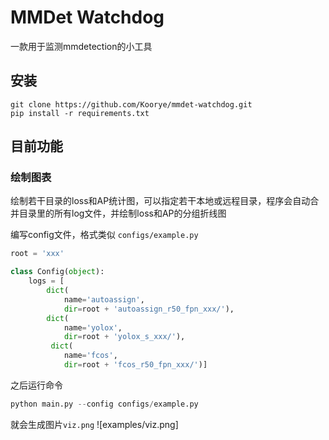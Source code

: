 # MMDet Watchdog
一款用于监测mmdetection的小工具

## 安装
```
git clone https://github.com/Koorye/mmdet-watchdog.git
pip install -r requirements.txt
```

## 目前功能

### 绘制图表
绘制若干目录的loss和AP统计图，可以指定若干本地或远程目录，程序会自动合并目录里的所有log文件，并绘制loss和AP的分组折线图

编写config文件，格式类似 `configs/example.py`
```python
root = 'xxx'

class Config(object):
    logs = [
        dict(
            name='autoassign',
            dir=root + 'autoassign_r50_fpn_xxx/'),
        dict(
            name='yolox',
            dir=root + 'yolox_s_xxx/'),
         dict(
            name='fcos',
            dir=root + 'fcos_r50_fpn_xxx/')]
```

之后运行命令
```python
python main.py --config configs/example.py
```

就会生成图片`viz.png`
![examples/viz.png]
